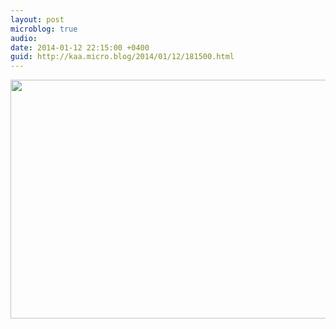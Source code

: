 ```yaml
---
layout: post
microblog: true
audio: 
date: 2014-01-12 22:15:00 +0400
guid: http://kaa.micro.blog/2014/01/12/181500.html
---
```

<img src="https://micro.kaa.bz/uploads/2018/4a5951bbcb.jpg" alt="" width="840" height="382" class="alignnone size-full wp-image-962" />
